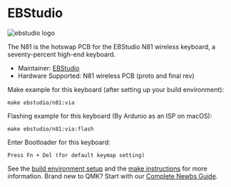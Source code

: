 # EBStudio

![ebstudio logo](https://portrait.gitee.com/uploads/avatars/user/3363/10089555_ebstudio_1637910625.png!avatar100)

The N81 is the hotswap PCB for the EBStudio N81 wireless keyboard, a seventy-percent high-end keyboard.

* Maintainer: [EBStudio](https://gitee.com/ebstudio)
* Hardware Supported: N81 wireless PCB (proto and final rev)

Make example for this keyboard (after setting up your build environment):
```
make ebstudio/n81:via
```

Flashing example for this keyboard (By Ardunio as an ISP on macOS):
```
make ebstudio/n81:via:flash
```

Enter Bootloader for this keyboard:
```
Press Fn + Del (for default keymap setting)
```

See the [build environment setup](https://docs.qmk.fm/#/getting_started_build_tools) and the [make instructions](https://docs.qmk.fm/#/getting_started_make_guide) for more information. Brand new to QMK? Start with our [Complete Newbs Guide](https://docs.qmk.fm/#/newbs).
